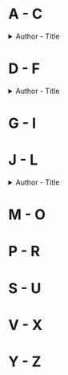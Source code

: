 # A - C
<details>
  <summary>Author - Title</summary>

  * [Charles Dickens - Oliver Twist](https://github.com/chyneyee/ReadingJournal/blob/main/Classics/Oliver_Twist-Charles_Dickens.md)
 
</details>

# D - F
<details>
  <summary>Author - Title</summary>

  * [Elizabeth von Arnim - The Enchanted April](https://github.com/chyneyee/ReadingJournal/blob/main/Classics/The_Enchanted_April-Elizabeth_von_Arnim.md)
 
</details>

# G - I

# J - L
<details>
  <summary>Author - Title</summary>

  * [Jonathan Swift - A Modest Proposal](https://github.com/chyneyee/ReadingJournal/blob/main/Classics/A_Modest_Proposal-Jonathan_Swift.md)
 
</details>

# M - O

# P - R

# S - U

# V - X

# Y - Z
